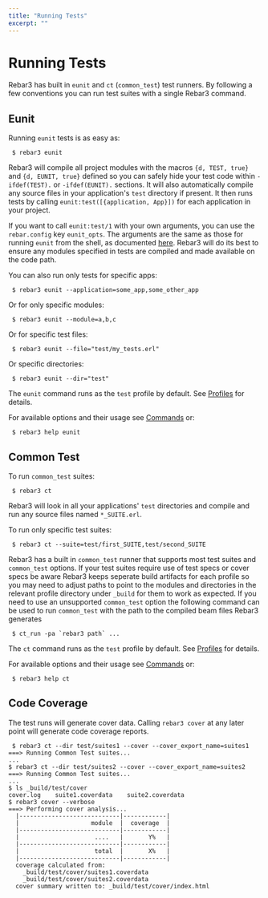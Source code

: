 ```yaml
---
title: "Running Tests"
excerpt: ""
---
```

#  Running Tests


Rebar3 has built in `eunit` and `ct` (`common_test`) test runners. By following a few conventions you can run test suites with a single Rebar3 command.

## Eunit

Running `eunit` tests is as easy as:

	 $ rebar3 eunit 
Rebar3 will compile all project modules with the macros `{d, TEST, true}` and `{d, EUNIT, true}` defined so you can safely hide your test code within `-ifdef(TEST).` or `-ifdef(EUNIT).` sections. It will also automatically compile any source files in your application's `test` directory if present. It then runs tests by calling `eunit:test([{application, App}])` for each application in your project.



If you want to call `eunit:test/1` with your own arguments, you can use the `rebar.config` key `eunit_opts`. The arguments are the same as those for running `eunit` from the shell, as documented [here](http://www.erlang.org/doc/man/eunit.html). Rebar3 will do its best to ensure any modules specified in tests are compiled and made available on the code path.



You can also run only tests for specific apps:

	 $ rebar3 eunit --application=some_app,some_other_app 
Or for only specific modules:

	 $ rebar3 eunit --module=a,b,c 
Or for specific test files:

	 $ rebar3 eunit --file="test/my_tests.erl" 
Or specific directories:

	 $ rebar3 eunit --dir="test" 
The `eunit` command runs as the `test` profile by default. See [Profiles](doc:profiles) for details.



For available options and their usage see [Commands](doc:commands) or:

	 $ rebar3 help eunit 


## Common Test

To run `common_test` suites:

	 $ rebar3 ct 
Rebar3 will look in all your applications' `test` directories and compile and run any source files named `*_SUITE.erl`.



To run only specific test suites:

	 $ rebar3 ct --suite=test/first_SUITE,test/second_SUITE 
Rebar3 has a built in `common_test` runner that supports most test suites and `common_test` options. If your test suites require use of test specs or cover specs be aware Rebar3 keeps seperate build artifacts for each profile so you may need to adjust paths to point to the modules and directories in the relevant profile directory under `_build` for them to work as expected. If you need to use an unsupported `common_test` option the following command can be used to run `common_test` with the path to the compiled beam files Rebar3 generates

	 $ ct_run -pa `rebar3 path` ... 
The `ct` command runs as the `test` profile by default. See [Profiles](doc:profiles) for details.



For available options and their usage see [Commands](doc:commands) or:

	 $ rebar3 help ct 


## Code Coverage



The test runs will generate cover data. Calling `rebar3 cover` at any later point will generate code coverage reports.





	 $ rebar3 ct --dir test/suites1 --cover --cover_export_name=suites1
	===> Running Common Test suites...
	...
	$ rebar3 ct --dir test/suites2 --cover --cover_export_name=suites2
	===> Running Common Test suites...
	...
	$ ls _build/test/cover
	cover.log    suite1.coverdata    suite2.coverdata
	$ rebar3 cover --verbose
	===> Performing cover analysis...
	  |----------------------------|------------|
	  |                    module  |  coverage  |
	  |----------------------------|------------|
	  |                     ....   |       Y%   |
	  |----------------------------|------------|
	  |                     total  |       X%   |
	  |----------------------------|------------|
	  coverage calculated from:
	    _build/test/cover/suites1.coverdata
	    _build/test/cover/suites2.coverdata
	  cover summary written to: _build/test/cover/index.html
	 
